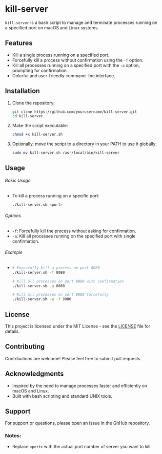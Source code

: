 # kill-server

`kill-server` is a bash script to manage and terminate processes running on a specified port on macOS and Linux systems.

## Features

- Kill a single process running on a specified port.
- Forcefully kill a process without confirmation using the `-f` option.
- Kill all processes running on a specified port with the `-a` option, prompting for confirmation.
- Colorful and user-friendly command-line interface.

## Installation

1. Clone the repository:
   ```bash
   git clone https://github.com/yourusername/kill-server.git
   cd kill-server
2. Make the script executable:
    ```bash
    chmod +x kill-server.sh
3. Optionally, move the script to a directory in your PATH to use it globally:
    ```bash
    sudo mv kill-server.sh /usr/local/bin/kill-server

## Usage

###### Basic Usage
- To kill a process running on a specific port:
    ```bash
    ./kill-server.sh <port>
###### Options
- `-f`: Forcefully kill the process without asking for confirmation.
- `-a`: Kill all processes running on the specified port with single confirmation.

###### Example

- ```bash
  # Forcefully kill a process on port 8080
  ./kill-server.sh -f 8080

  # Kill all processes on port 8080 with confirmation
  ./kill-server.sh -a 8080

  # Kill all processes on port 8080 forcefully
  ./kill-server.sh -a -f 8080

## License

This project is licensed under the MIT License - see the [LICENSE](https://github.com/mj-963/kill-server/blob/main/LICENSE) file for details.

## Contributing
Contributions are welcome! Please feel free to submit pull requests.

## Acknowledgments

- Inspired by the need to manage processes faster and efficiently on macOS and Linux.
- Built with bash scripting and standard UNIX tools.

## Support

For support or questions, please open an issue in the GitHub repository.


### Notes:

- Replace `<port>` with the actual port number of server you want to kill.
